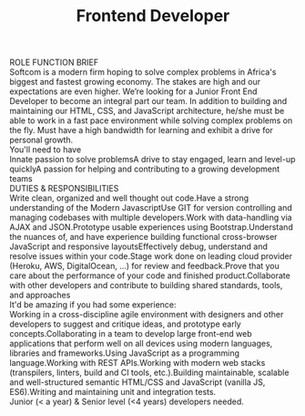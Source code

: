 ---
title:              Frontend Developer 
location:           Lagos
contract_type:      Permanent 
department:         Engineering
featured_image:     /uploads/headers/openings-header.jpg
body: |-
    ### ROLE FUNCTION BRIEF  
    Softcom is a modern firm hoping to solve complex problems in Africa's biggest and fastest growing economy. The stakes are high and our expectations are even higher. We’re looking for a Junior Front End Developer to become an integral part our team. In addition to building and maintaining our HTML, CSS, and JavaScript architecture, he/she must be able to work in a fast pace environment while solving complex problems on the fly. Must have a high bandwidth for learning and exhibit a drive for personal growth. 

    
    ### You'll need to have
    - Innate passion to solve problems 
    - A drive to stay engaged, learn and level-up quickly 
    - A passion for helping and contributing to a growing development teams 


    ### DUTIES & RESPONSIBILITIES
    1. Write clean, organized and well thought out code.
    2. Have a strong understanding of the Modern Javascript 
    3. Use GIT for version controlling and managing codebases with multiple developers.
    4. Work with data-handling via AJAX and JSON.
    5. Prototype usable experiences using Bootstrap.
    6. Understand the nuances of, and have experience building functional cross-browser JavaScript and responsive layouts
    7. Effectively debug, understand and resolve issues within your code.
    8. Stage work done on leading cloud provider (Heroku, AWS, DigitalOcean, ...) for review and feedback.
    9. Prove that you care about the performance of your code and finished product.
    10. Collaborate with other developers and contribute to building shared standards, tools, and approaches 

    
    ### It'd be amazing if you had some experience: 
    - Working in a cross-discipline agile environment with designers and other developers to suggest and critique ideas, and prototype early concepts.
    - Collaborating in a team to develop large front-end web applications that perform well on all devices using modern languages, libraries and frameworks.
    - Using JavaScript as a programming language.
    - Working with REST APIs. 
    - Working with modern web stacks (transpilers, linters, build and CI tools, etc.).
    - Building maintainable, scalable and well-structured semantic HTML/CSS and JavaScript (vanilla JS, ES6).
    - Writing and maintaining unit and integration tests. 


    Junior (< a year) & Senior level (<4 years) developers needed. 
---